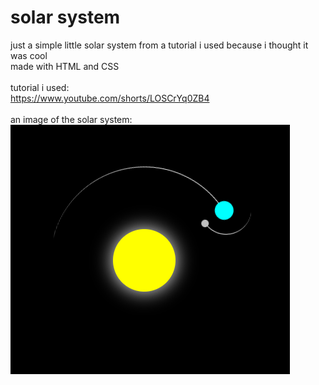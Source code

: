 # solar system

just a simple little solar system from a tutorial i used because i thought it was cool
</br>
made with HTML and CSS
</br>
</br>
tutorial i used:
</br>
<https://www.youtube.com/shorts/LOSCrYq0ZB4>
</br>
</br>
an image of the solar system:
</br>
![image](./__project_image__/image.png)
